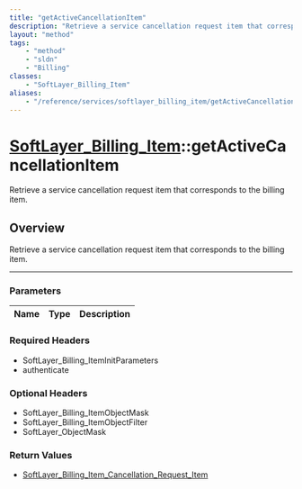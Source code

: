 ```yaml
---
title: "getActiveCancellationItem"
description: "Retrieve a service cancellation request item that corresponds to the billing item."
layout: "method"
tags:
    - "method"
    - "sldn"
    - "Billing"
classes:
    - "SoftLayer_Billing_Item"
aliases:
    - "/reference/services/softlayer_billing_item/getActiveCancellationItem"
---
```

# [SoftLayer_Billing_Item](/reference/services/SoftLayer_Billing_Item)::getActiveCancellationItem


Retrieve a service cancellation request item that corresponds to the billing item.


## Overview 
Retrieve a service cancellation request item that corresponds to the billing item.

-----

### Parameters 
|Name | Type | Description |
| --- | --- | --- |


### Required Headers
* SoftLayer_Billing_ItemInitParameters
* authenticate


### Optional Headers
* SoftLayer_Billing_ItemObjectMask
* SoftLayer_Billing_ItemObjectFilter
* SoftLayer_ObjectMask

### Return Values
* <a href='/reference/datatypes/SoftLayer_Billing_Item_Cancellation_Request_Item'>SoftLayer_Billing_Item_Cancellation_Request_Item </a>




